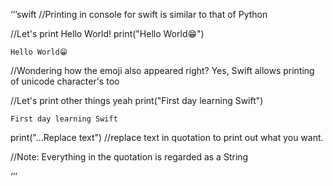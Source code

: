 ‘’’swift
//Printing in console for swift is similar to that of Python

//Let's print Hello World!
print("Hello World😁")

	Hello World😁

//Wondering how the emoji also appeared right? Yes, Swift allows printing of unicode character's too

//Let's print other things yeah
print("First day learning Swift")

	First day learning Swift

print("...Replace text") //replace text in quotation to print out what you want.

//Note: Everything in the quotation is regarded as a String

‘’’

